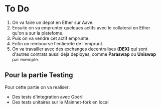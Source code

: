 # To Do

1. On va faire un depot en Ether sur Aave.
2. Ensuite on va emprunter quelques actifs avec le collateral en Ether qu'on a sur la platefome.
3. Puis on va vendre cet actif emprunte.
4. Enfin on rembourse l'entierete de l'emprunt.
5. On va travailler avec des exchanges decentralises **(DEX)** qui sont d'autres contrats aussi deja deployes, comme **Paraswap** ou **Uniswap** par exemple.

## Pour la partie Testing

Pour cette partie on va realiser:

- Des tests d'integration avec Goerli
- Des tests unitaires sur le Mainnet-fork en local